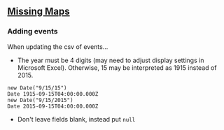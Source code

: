 ## [Missing Maps](http://www.missingmaps.org/)


### Adding events
When updating the csv of events...

- The year must be 4 digits (may need to adjust display settings in Microsoft Excel). Otherwise, 15 may be interpreted as 1915 instead of 2015.
```
new Date("9/15/15")
Date 1915-09-15T04:00:00.000Z
new Date("9/15/2015")
Date 2015-09-15T04:00:00.000Z
```
- Don't leave fields blank, instead put `null`
